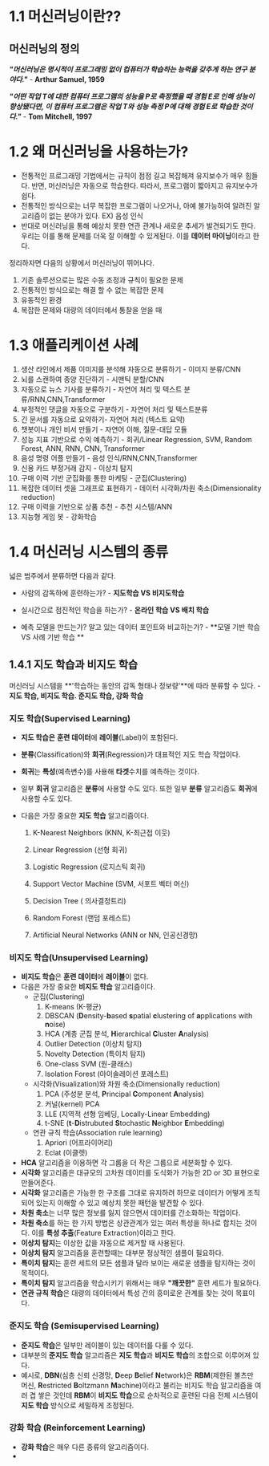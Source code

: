 # 1.1 머신러닝이란??

## 머신러닝의 정의

***"머신러닝은 명시적이 프로그래밍 없이 컴퓨터가 학습하는 능력을 갖추게 하는 연구 분야다."*** - **Arthur Samuel, 1959**

***"어떤 작업 T에 대한 컴퓨터 프로그램의 성능을 P로 측정했을 때 경험 E로 인해 성능이 향상됐다면, 이 컴퓨터 프로그램은 작업 T와 성능 측정 P에 대해 경험 E로 학습한 것이다."*** - **Tom Mitchell, 1997**



# 1.2 왜 머신러닝을 사용하는가?

- 전통적인 프로그래밍 기법에서는 규칙이 점점 길고 복잡해져 유지보수가 매우 힘들다. 반면, 머신러닝은 자동으로 학습한다. 따라서, 프로그램이 짧아지고 유지보수가 쉽다.
- 전통적인 방식으로는 너무 복잡한 프로그램이 나오거나, 아예 불가능하여 알려진 알고리즘이 없는 분야가 있다. EX) 음성 인식
- 반대로 머신러닝을 통해 예상치 못한 연관 관계나 새로운 추세가 발견되기도 한다. 우리는 이를 통해 문제를 더욱 잘 이해할 수 있게된다. 이를 **데이터 마이닝**이라고 한다.

정리하자면 다음의 상황에서 머신러닝이 뛰어나다.

1. 기존 솔루션으로는 많은 수동 조정과 규칙이 필요한 문제
2. 전통적인 방식으로는 해결 할 수 없는 복잡한 문제
3. 유동적인 환경
4. 복잡한 문제와 대량의 데이터에서 통찰을 얻을 때



# 1.3 애플리케이션 사례

1. 생산 라인에서 제품 이미지를 분석해 자동으로 분류하기 - 이미지 분류/CNN
2. 뇌를 스캔하여 종양 진단하기 - 시맨틱 분할/CNN
3. 자동으로 뉴스 기사를 분류하기 - 자연어 처리 및 텍스트 분류/RNN,CNN,Transformer
4. 부정적인 댓글을 자동으로 구분하기 - 자연어 처리 및 텍스트분류
5. 긴 문서를 자동으로 요약하기- 자연어 처리 (텍스트 요약)
6. 챗봇이나 개인 비서 만들기 - 자연어 이해, 질문-대답 모듈
7. 성능 지표 기반으로 수익 예측하기 - 회귀/Linear Regression, SVM, Random Forest, ANN, RNN, CNN, Transformer
8. 음성 명령 어플 만들기 - 음성 인식/RNN,CNN,Transformer
9. 신용 카드 부정거래 감지 - 이상치 탐지
10. 구매 이력 기반 군집화를 통한 마케팅 - 군집(Clustering)
11. 복잡한 데이터 셋을 그래프로 표현하기 - 데이터 시각화/차원 축소(Dimensionality reduction)
12. 구매 이력을 기반으로 상품 추천 - 추천 시스템/ANN
13. 지능형 게임 봇 - 강화학습



# 1.4 머신러닝 시스템의 종류

넓은 범주에서 분류하면 다음과 같다.

- 사람의 감독하에 훈련하는가?  - **지도학습 VS 비지도학습**
- 실시간으로 점진적인 학습을 하는가? -  **온라인 학습 VS 배치 학습**

- 예측 모델을 만드는가? 알고 있는 데이터 포인트와 비교하는가? - **모델 기반 학습 VS 사례 기반 학습 **

## 1.4.1 지도 학습과 비지도 학습

머신러닝 시스템을 **'학습하는 동안의 감독 형태나 정보량'**에 따라 분류할 수 있다. - **지도 학습, 비지도 학습. 준지도 학습, 강화 학습**

### 지도 학습(Supervised Learning)

- **지도 학습은** **훈련 데이터**에 **레이블**(Label)이 포함된다.

- **분류**(Classification)와 **회귀**(Regression)가 대표적인 지도 학습 작업이다.

- **회귀**는 **특성**(예측변수)를 사용해 **타겟**수치를 예측하는 것이다.

- 일부 **회귀** 알고리즘은 **분류**에 사용할 수도 있다. 또한 일부 **분류** 알고리즘도 **회귀**에 사용할 수도 있다.

- 다음은 가장 중요한 **지도 학습** 알고리즘이다.

  1. K-Nearest Neighbors (KNN, K-최근접 이웃)

  2. Linear Regression (선형 회귀)

  3. Logistic Regression (로지스틱 회귀)

  4. Support Vector Machine (SVM, 서포트 벡터 머신)

  5. Decision Tree ( 의사결정트리)

  6. Random Forest (랜덤 포레스트)

  7. Artificial Neural Networks (ANN or NN, 인공신경망)

### 비지도 학습(Unsupervised Learning)

- **비지도 학습**은 **훈련 데이터**에 **레이블**이 없다.
- 다음은 가장 중요한 **비지도 학습** 알고리즘이다.
  - 군집(Clustering)
    1. K-means (K-평균)
    2. DBSCAN (**D**ensity-**b**ased **s**patial **c**lustering of **a**pplications with **n**oise)
    3. HCA (계층 군집 분석, **H**ierarchical **C**luster **A**nalysis)
    4. Outlier Detection (이상치 탐지)
    5. Novelty Detection (특이치 탐지)
    6. One-class SVM (원-클래스)
    7. Isolation Forest (아이솔레이션 포레스트)
  - 시각화(Visualization)와 차원 축소(Dimensionally reduction)
    1. PCA (주성분 분석, **P**rincipal **C**omponent **A**nalysis)
    2. 커널(kernel) PCA
    3. LLE (지역적 선형 임베딩, Locally-Linear Embedding)
    4. t-SNE (**t**-**D**istrubuted **S**tochastic **N**eighbor **E**mbedding)
  - 연관 규칙 학습(Association rule learning)
    1. Apriori (어프라이어리)
    2. Eclat (이클렛)
- **HCA** 알고리즘을 이용하면 각 그룹을 더 작은 그룹으로 세분화할 수 있다.
- **시각화** 알고리즘은 대규모의 고차원 데이터를 도식화가 가능한 2D or 3D 표현으로 만들어준다.
- **시각화** 알고리즘은 가능한 한 구조를 그대로 유지하려 하므로 데이터가 어떻게 조직되어 있는지 이해할 수 있고 예상치 못한 패턴을 발견할 수 있다.
- **차원 축소**는  너무 많은 정보를 잃지 않으면서 데이터를 간소화하는 작업이다.
- **차원 축소**를 하는 한 가지 방법은 상관관계가 있는 여러 특성을 하나로 합치는 것이다. 이를 **특성 추출**(Feature Extraction)이라고 한다.
- **이상치 탐지**는 이상한 값을 자동으로 제거할 때 사용된다.
- **이상치 탐지** 알고리즘을 훈련할때는 대부분 정상적인 샘플이 필요하다.
- **특이치 탐지**는 훈련 세트의 모든 샘플과 달라 보이는 새로운 샘플을 탐지하는 것이 목적이다.
- **특이치 탐지** 알고리즘을 학습시키기 위해서는 매우 **"깨끗한"** 훈련 세트가 필요하다.
- **연관 규칙 학습**은 대량의 데이터에서 특성 간의 흥미로운 관계를 찾는 것이 목표이다.

### 준지도 학습 (Semisupervised Learning)

- **준지도 학습**은 일부만 레이블이 있는 데이터를 다룰 수 있다.
- 대부분의 **준지도 학습** 알고리즘은 **지도 학습**과 **비지도 학습**의 조합으로 이루어져 있다.
- 예시로, **DBN**(심층 신뢰 신경망, **D**eep **B**elief **N**etwork)은  **RBM**(제한된 볼츠만 머신, **R**estricted **B**oltzmann **M**achine)이라고 불리는 비지도 학습 알고리즘을 여러 겹 쌓은 것인데 **RBM**이 **비지도 학습**으로 순차적으로 훈련된 다음 전체 시스템이 **지도 학습** 방식으로 세밀하게 조정된다.

### 강화 학습 (Reinforcement Learning)

- **강화 학습**은 매우 다른 종류의 알고리즘이다.
- 

